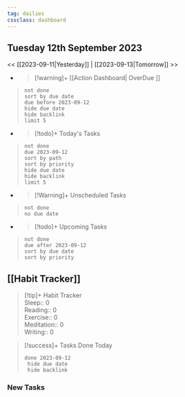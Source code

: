 ```yaml
---
tag: dailies
cssclass: dashboard
---
```

## Tuesday 12th September 2023

<< [[2023-09-11|Yesterday]] | [[2023-09-13|Tomorrow]] >>

- > [!warning]+ [[Action Dashboard| OverDue ]]
> ```tasks
> not done
> sort by due date
> due before 2023-09-12
> hide due date
> hide backlink
> limit 5
> ```

- > [!todo]+ Today's Tasks
> ```tasks
> not done
> due 2023-09-12
> sort by path
> sort by priority
> hide due date
> hide backlink
> limit 5
> ```

- > [!Warning]+ Unscheduled Tasks  
 > ```tasks  
 > not done  
 > no due date

- > [!todo]+ Upcoming Tasks
> ```tasks  
> not done  
> due after 2023-09-12  
> sort by due date
> sort by priority  

## [[Habit Tracker]]
> [!tip]+ Habit Tracker  
> Sleep:: 0  
> Reading:: 0  
> Exercise:: 0  
> Meditation:: 0  
> Writing:: 0


> [!success]+ Tasks Done Today
> ```tasks 
> done 2023-09-12
>  hide due date
>  hide backlink
### New Tasks

